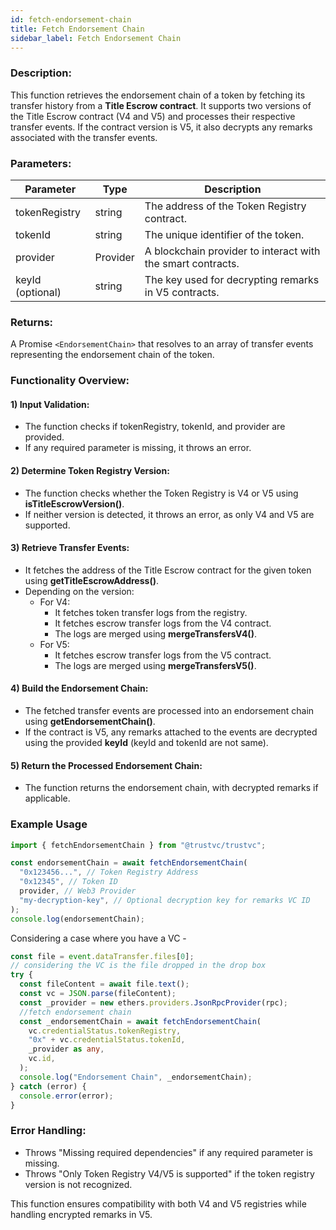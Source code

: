 ```yaml
---
id: fetch-endorsement-chain
title: Fetch Endorsement Chain
sidebar_label: Fetch Endorsement Chain
---
```


### Description:

This function retrieves the endorsement chain of a token by fetching its transfer history from a **Title Escrow contract**. It supports two versions of the Title Escrow contract (V4 and V5) and processes their respective transfer events. If the contract version is V5, it also decrypts any remarks associated with the transfer events.

### Parameters:

| Parameter        | Type     | Description                                                 |
| ---------------- | -------- | ----------------------------------------------------------- |
| tokenRegistry    | string   | The address of the Token Registry contract.                 |
| tokenId          | string   | The unique identifier of the token.                         |
| provider         | Provider | A blockchain provider to interact with the smart contracts. |
| keyId (optional) | string   | The key used for decrypting remarks in V5 contracts.        |

### Returns:

A Promise `<EndorsementChain>` that resolves to an array of transfer events representing the endorsement chain of the token.

### Functionality Overview:

#### 1) Input Validation:

- The function checks if tokenRegistry, tokenId, and provider are provided.
- If any required parameter is missing, it throws an error.

#### 2) Determine Token Registry Version:

- The function checks whether the Token Registry is V4 or V5 using **isTitleEscrowVersion()**.
- If neither version is detected, it throws an error, as only V4 and V5 are supported.

#### 3) Retrieve Transfer Events:

- It fetches the address of the Title Escrow contract for the given token using **getTitleEscrowAddress()**.
- Depending on the version:
  - For V4:
    - It fetches token transfer logs from the registry.
    - It fetches escrow transfer logs from the V4 contract.
    - The logs are merged using **mergeTransfersV4()**.
  - For V5:
    - It fetches escrow transfer logs from the V5 contract.
    - The logs are merged using **mergeTransfersV5()**.

#### 4) Build the Endorsement Chain:

- The fetched transfer events are processed into an endorsement chain using **getEndorsementChain()**.
- If the contract is V5, any remarks attached to the events are decrypted using the provided **keyId** (keyId and tokenId are not same).

#### 5) Return the Processed Endorsement Chain:

- The function returns the endorsement chain, with decrypted remarks if applicable.

### Example Usage

```typescript
import { fetchEndorsementChain } from "@trustvc/trustvc";

const endorsementChain = await fetchEndorsementChain(
  "0x123456...", // Token Registry Address
  "0x12345", // Token ID
  provider, // Web3 Provider
  "my-decryption-key", // Optional decryption key for remarks VC ID
);
console.log(endorsementChain);
```

Considering a case where you have a VC -

```typescript
const file = event.dataTransfer.files[0];
// considering the VC is the file dropped in the drop box
try {
  const fileContent = await file.text();
  const vc = JSON.parse(fileContent);
  const _provider = new ethers.providers.JsonRpcProvider(rpc);
  //fetch endorsement chain
  const _endorsementChain = await fetchEndorsementChain(
    vc.credentialStatus.tokenRegistry,
    "0x" + vc.credentialStatus.tokenId,
    _provider as any,
    vc.id,
  );
  console.log("Endorsement Chain", _endorsementChain);
} catch (error) {
  console.error(error);
}
```

### Error Handling:

- Throws "Missing required dependencies" if any required parameter is missing.
- Throws "Only Token Registry V4/V5 is supported" if the token registry version is not recognized.

This function ensures compatibility with both V4 and V5 registries while handling encrypted remarks in V5.
